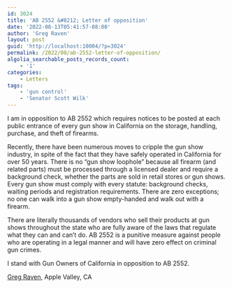 ```yaml
---
id: 3024
title: 'AB 2552 &#8212; Letter of opposition'
date: '2022-08-13T05:41:57-08:00'
author: 'Greg Raven'
layout: post
guid: 'http://localhost:10004/?p=3024'
permalink: /2022/08/ab-2552-letter-of-opposition/
algolia_searchable_posts_records_count:
    - '1'
categories:
    - Letters
tags:
    - 'gun control'
    - 'Senator Scott Wilk'
---
```


I am in opposition to AB 2552 which requires notices to be posted at each public entrance of every gun show in California on the storage, handling, purchase, and theft of firearms.

Recently, there have been numerous moves to cripple the gun show industry, in spite of the fact that they have safely operated in California for over 50 years. There is no “gun show loophole” because all firearm (and related parts) must be processed through a licensed dealer and require a background check, whether the parts are sold in retail stores or gun shows. Every gun show must comply with every statute: background checks, waiting periods and registration requirements. There are zero exceptions; no one can walk into a gun show empty-handed and walk out with a firearm.

There are literally thousands of vendors who sell their products at gun shows throughout the state who are fully aware of the laws that regulate what they can and can’t do. AB 2552 is a punitive measure against people who are operating in a legal manner and will have zero effect on criminal gun crimes.

I stand with Gun Owners of California in opposition to AB 2552.

[Greg Raven](https://www.gregraven.org/), Apple Valley, CA